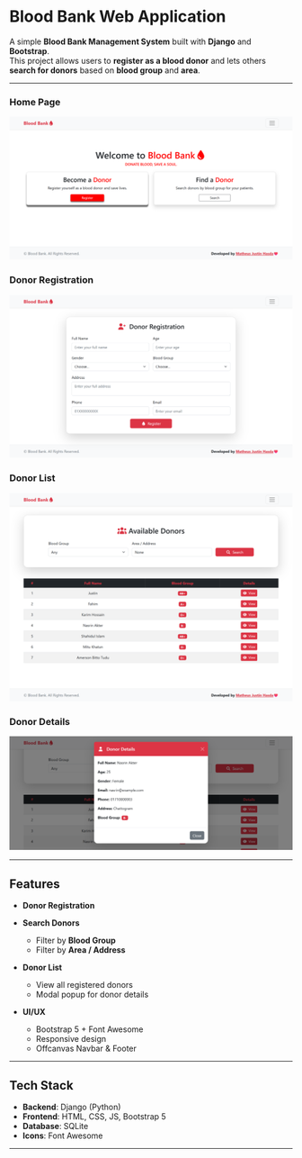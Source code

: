 
# Blood Bank Web Application
A simple **Blood Bank Management System** built with **Django** and **Bootstrap**.  
This project allows users to **register as a blood donor** and lets others **search for donors** based on **blood group** and **area**.

---

### Home Page
![Home Page](screenshots/home.png)
### Donor Registration
![Donor Registration](screenshots/register.png)
### Donor List
![Donor List](screenshots/donor_list.png)
### Donor Details 
![Donor Details](screenshots/donor_details.png)

---

## Features
- **Donor Registration**

- **Search Donors**
  - Filter by **Blood Group**
  - Filter by **Area / Address**

- **Donor List**
  - View all registered donors
  - Modal popup for donor details

- **UI/UX**
  - Bootstrap 5 + Font Awesome
  - Responsive design
  - Offcanvas Navbar & Footer

---

## Tech Stack
- **Backend**: Django (Python)
- **Frontend**: HTML, CSS, JS, Bootstrap 5
- **Database**: SQLite
- **Icons**: Font Awesome

---